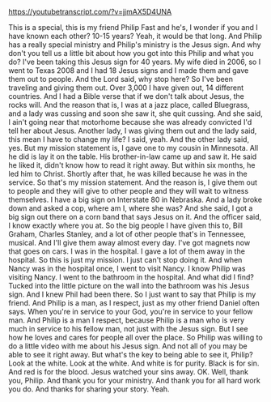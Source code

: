 https://youtubetranscript.com/?v=jjmAX5D4UNA

 This is a special, this is my friend Philip Fast and he's, I wonder if you and I have known each other? 10-15 years? Yeah, it would be that long. And Philip has a really special ministry and Philip's ministry is the Jesus sign. And why don't you tell us a little bit about how you got into this Philip and what you do? I've been taking this Jesus sign for 40 years. My wife died in 2006, so I went to Texas 2008 and I had 18 Jesus signs and I made them and gave them out to people. And the Lord said, why stop here? So I've been traveling and giving them out. Over 3,000 I have given out, 14 different countries. And I had a Bible verse that if we don't talk about Jesus, the rocks will. And the reason that is, I was at a jazz place, called Bluegrass, and a lady was cussing and soon she saw it, she quit cussing. And she said, I ain't going near that motorhome because she was already convicted I'd tell her about Jesus. Another lady, I was giving them out and the lady said, this mean I have to change my life? I said, yeah. And the other lady said, yes. But my mission statement is, I gave one to my cousin in Minnesota. All he did is lay it on the table. His brother-in-law came up and saw it. He said he liked it, didn't know how to read it right away. But within six months, he led him to Christ. Shortly after that, he was killed because he was in the service. So that's my mission statement. And the reason is, I give them out to people and they will give to other people and they will wait to witness themselves. I have a big sign on Interstate 80 in Nebraska. And a lady broke down and asked a cop, where am I, where she was? And she said, I got a big sign out there on a corn band that says Jesus on it. And the officer said, I know exactly where you at. So the big people I have given this to, Bill Graham, Charles Stanley, and a lot of other people that's in Tennessee, musical. And I'll give them away almost every day. I've got magnets now that goes on cars. I was in the hospital. I gave a lot of them away in the hospital. So this is just my mission. I just can't stop doing it. And when Nancy was in the hospital once, I went to visit Nancy. I know Philip was visiting Nancy. I went to the bathroom in the hospital. And what did I find? Tucked into the little picture on the wall into the bathroom was his Jesus sign. And I knew Phil had been there. So I just want to say that Philip is my friend. And Philip is a man, as I respect, just as my other friend Daniel often says. When you're in service to your God, you're in service to your fellow man. And Philip is a man I respect, because Philip is a man who is very much in service to his fellow man, not just with the Jesus sign. But I see how he loves and cares for people all over the place. So Philip was willing to do a little video with me about his Jesus sign. And not all of you may be able to see it right away. But what's the key to being able to see it, Philip? Look at the white. Look at the white. And white is for purity. Black is for sin. And red is for the blood. Jesus watched your sins away. OK. Well, thank you, Philip. And thank you for your ministry. And thank you for all hard work you do. And thanks for sharing your story. Yeah.